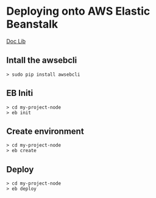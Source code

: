 # Deploying onto AWS Elastic Beanstalk 
[Doc Lib](https://pypi.python.org/pypi/awsebcli)

## Intall the awsebcli
```
> sudo pip install awsebcli
```

## EB Initi 
```
> cd my-project-node
> eb init
```

## Create environment
```
> cd my-project-node
> eb create
```

## Deploy
```
> cd my-project-node
> eb deploy
```